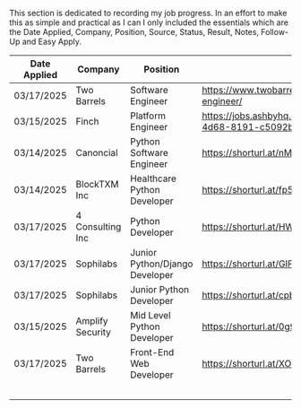 This section is dedicated to recording my job progress. In an effort to make this as simple and practical as I can I only included the essentials which are the Date Applied, Company, Position, Source, Status, Result, Notes, Follow-Up and Easy Apply.

| Date Applied | Company          | Position                       | Source                                                              | Status  | Result   | Notes                    | Follow-Up | Easy Apply | Outcome Date | Application Source |
| ------------ | ---------------- | ------------------------------ | ------------------------------------------------------------------- | ------- | -------- | ------------------------ | --------- | ---------- | ------------ | ------------------ |
| 03/17/2025   | Two Barrels      | Software Engineer              | https://www.twobarrels.com/jobs/software/software-engineer/         | Applied |          |                          |           |            |              | Company Website    |
| 03/15/2025   | Finch            | Platform Engineer              | https://jobs.ashbyhq.com/finch/cb483313-e6dd-4d68-8191-c5092b569151 | Applied | No Offer |                          | N/A       |            | 03/16/2025   | Company Website    |
| 03/14/2025   | Canoncial        | Python Software Engineer       | https://shorturl.at/nMtmo                                           | Applied | No Offer |                          | N/A       | Yes        | 03/16/2025   | LinkedIn           |
| 03/14/2025   | BlockTXM Inc     | Healthcare Python Developer    | https://shorturl.at/fp5Ig                                           | Applied | No Offer | Rejection email received | N/A       | Yes        | 03/17/2025   |                    |
| 03/17/2025   | 4 Consulting Inc | Python Developer               | https://shorturl.at/HWmDQ                                           | Applied |          |                          |           | Yes        |              |                    |
| 03/17/2025   | Sophilabs        | Junior Python/Django Developer | https://shorturl.at/GIFuo                                           | Applied |          |                          |           |            |              |                    |
| 03/17/2025   | Sophilabs        | Junior Python Developer        | https://shorturl.at/cpbxU                                           | Applied |          |                          |           |            |              |                    |
| 03/15/2025   | Amplify Security | Mid Level Python Developer     | https://shorturl.at/0g9tW                                           | Applied |          |                          |           |            |              |                    |
| 03/17/2025   | Two Barrels      | Front-End Web Developer        | https://shorturl.at/XOmuR                                           | Applied |          |                          |           |            |              |                    |
|              |                  |                                |                                                                     |         |          |                          |           |            |              |                    |
|              |                  |                                |                                                                     |         |          |                          |           |            |              |                    |
|              |                  |                                |                                                                     |         |          |                          |           |            |              |                    |
|              |                  |                                |                                                                     |         |          |                          |           |            |              |                    |
|              |                  |                                |                                                                     |         |          |                          |           |            |              |                    |
